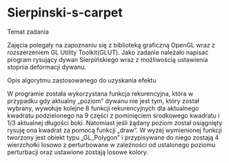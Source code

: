 # Sierpinski-s-carpet

 Temat zadania
 
Zajęcia polegały na zapoznaniu się z biblioteką graficzną OpenGL wraz z 
rozszerzeniem GL Utility Toolkit(GLUT). Jako zadanie należało napisać program 
rysujący dywan Sierpińskiego wraz z możliwością ustawienia stopnia deformacji 
dywanu.


 Opis algorytmu zastosowanego do uzyskania efektu
 
W programie została wykorzystana funkcja rekurencyjna, która w przypadku gdy 
aktualny „poziom” dywanu nie jest tym, który został wybrany, wywołuje kolejne 8 
funkcji rekurencyjnych dla aktualnego kwadratu podzielonego na 9 części z 
pominięciem środkowego kwadratu i 1/3 aktualnej długości boki. Natomiast jeśli 
żądany poziom został osiągnięty rysuję ona kwadrat za pomocą funkcji „draw”. W 
wyżej wymienionej funkcji tworzony jest obiekt typu „GL_Polygon” i przypisywane 
do niego zostają 4 wierzchołki losowo z perturbowane w zależności od ustalonego 
poziomu perturbacji oraz ustawione zostają losowe kolory.
